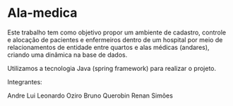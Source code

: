 # Ala-medica

Este trabalho tem como objetivo propor um ambiente de cadastro, controle e alocação de pacientes e enfermeiros dentro de um hospital por meio de relacionamentos de entidade entre quartos e alas médicas (andares), criando uma dinâmica na base de dados.

Utilizamos a tecnologia Java (spring framework) para realizar o projeto.

Integrantes:

Andre Lui
Leonardo Oziro
Bruno Querobin
Renan Simões
